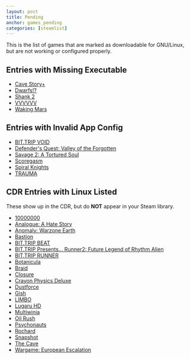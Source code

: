 ```yaml
---
layout: post
title: Pending
anchor: games_pending
categories: [steamlist]
---
```


This is the list of games that are marked as downloadable for GNU/Linux, but are not working or configured properly.

Entries with Missing Executable
-------------------------------

- [Cave Story+](http://store.steampowered.com/app/200900/)
- [Dwarfs!?](http://store.steampowered.com/app/35480/)
- [Shank 2](http://store.steampowered.com/app/102840/)
- [VVVVVV](http://store.steampowered.com/app/70300/)
- [Waking Mars](http://store.steampowered.com/app/227200/)

Entries with Invalid App Config
-------------------------------

- [BIT.TRIP VOID](http://store.steampowered.com/app/205070/)
- [Defender's Quest: Valley of the Forgotten](http://store.steampowered.com/app/218410/)
- [Savage 2: A Tortured Soul](http://store.steampowered.com/app/13700/)
- [Scoregasm](http://store.steampowered.com/app/202410/)
- [Spiral Knights](http://store.steampowered.com/app/99900/)
- [TRAUMA](http://store.steampowered.com/app/98100/)

CDR Entries with Linux Listed
------------------------------

These show up in the CDR, but do **NOT** appear in your Steam library.

- [10000000](http://store.steampowered.com/app/227580/)
- [Analogue: A Hate Story](http://store.steampowered.com/app/209370/)
- [Anomaly: Warzone Earth](http://store.steampowered.com/app/91200/)
- [Bastion](http://store.steampowered.com/app/107100/)
- [BIT.TRIP BEAT](http://store.steampowered.com/app/63700/)
- [BIT.TRIP Presents... Runner2: Future Legend of Rhythm Alien](http://store.steampowered.com/app/218060/)
- [BIT.TRIP RUNNER](http://store.steampowered.com/app/63710/)
- [Botanicula](http://store.steampowered.com/app/207690/)
- [Braid](http://store.steampowered.com/app/26800/)
- [Closure](http://store.steampowered.com/app/72000/)
- [Crayon Physics Deluxe](http://store.steampowered.com/app/26900/)
- [Dustforce](http://store.steampowered.com/app/65300/)
- [Gish](http://store.steampowered.com/app/9500/)
- [LIMBO](http://store.steampowered.com/app/48000/)
- [Lugaru HD](http://store.steampowered.com/app/25010/)
- [Multiwinia](http://store.steampowered.com/app/1530/)
- [Oil Rush](http://store.steampowered.com/app/200390/)
- [Psychonauts](http://store.steampowered.com/app/3830/)
- [Rochard](http://store.steampowered.com/app/107800/)
- [Snapshot](http://store.steampowered.com/app/204220/)
- [The Cave](http://store.steampowered.com/app/221810/)
- [Wargame: European Escalation](http://store.steampowered.com/app/58610/)
